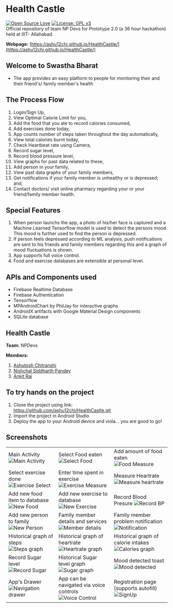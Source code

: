 # Health Castle
[![Open Source Love](https://badges.frapsoft.com/os/v1/open-source.svg?v=103)](https://github.com/ellerbrock/open-source-badges/)
[![License: GPL v3](https://img.shields.io/badge/License-GPLv3-blue.svg)](https://www.gnu.org/licenses/gpl-3.0)<br>
Official repository of team NP Devs for Prototype 2.0 (a 36 hour hackathon) held at IIIT- Allahabad.

**Webpage:** [https://ashu12chi.github.io/HealthCastle/](https://ashu12chi.github.io/HealthCastle/)


## Welcome to Swastha Bharat
- The app provides an easy platform to people for monitoring their and their friend's/ family member's health

## The Process Flow

1. Login/Sign Up,
2. View Optimal Calorie Limit for you,
3. Add the food that you ate to record calories consumed,
4. Add exercises done today,
5. App counts number of steps taken throughout the day automatically,
6. View total calories burnt today,
7. Check Heartbeat rate using Camera,
8. Record sugar level,
9. Record blood pressure level,
10. View graphs for past data related to these,
11. Add person in your family,
12. View past data graphs of your family members,
13. Get notifications if your family member is unhealthy or is depressed; and,
14. Contact doctors/ visit online pharmacy regarding your or your friend/family member health.

## Special Features

1. When person launchs the app, a photo of his/her face is captured and a Machine Learned Tensorflow model is used to detect the persons mood. This mood is further used to find the person is depressed.
2. If person feels depressed according to ML analysis, push notifications are sent to his friends and family members regarding this and a graph of mood fluctuations is shown.
3. App supports full voice control.
4. Food and exercise databases are extensible at personal level.

## APIs and Components used

- Firebase Realtime Database
- Firebase Authentication
- Tensorflow
- MPAndroidChart by PhilJay for interactive graphs
- AndroidX artifacts with Google Material Design components
- SQLite database

## Health Castle
**Team:** NPDevs

**Members:**

1. [Ashutosh Chitranshi](https://github.com/ashu12chi/)
2. [Nishchal Siddharth Pandey](https://github.com/nisiddharth/)
3. [Ankit Raj](https://github.com/rjankit/)

## To try hands on the project

1. Clone the project using link: https://github.com/ashu12chi/HealthCastle.git
2. Import the project in Android Studio
3. Deploy the app to your Android device and viola... you are good to go!

## Screenshots

|  |  |  |
|--|--|--|
|Main Activity ![Main Activity](https://github.com/nisiddharth/HealthCastle/raw/master/screenshots/main.jpg?raw=true)|Select Food eaten ![Select Food](https://github.com/nisiddharth/HealthCastle/raw/master/screenshots/food_select.jpg?raw=true)|Add amount of food eaten ![Food Measure](https://github.com/nisiddharth/HealthCastle/raw/master/screenshots/food_measure.jpg?raw=true)|
|Select exercise done ![Exercise Select](https://github.com/nisiddharth/HealthCastle/raw/master/screenshots/exercise_select.jpg?raw=true)|Enter time spent in exercise ![Exercise Measure](https://github.com/nisiddharth/HealthCastle/raw/master/screenshots/exercise_measure.jpg?raw=true)|Measure Heartrate ![Measure heartrate](https://github.com/nisiddharth/HealthCastle/raw/master/screenshots/hb_measure.jpg?raw=true)|
|Add new food item to database ![New Food](https://github.com/nisiddharth/HealthCastle/raw/master/screenshots/new_food.jpg?raw=true)|Add new exercise to database ![New Exercise](https://github.com/nisiddharth/HealthCastle/raw/master/screenshots/new_exercise.jpg?raw=true)|Record Blood Presure ![Record BP](https://github.com/nisiddharth/HealthCastle/raw/master/screenshots/bp.jpg?raw=true)|
|Add new person to family ![New Person](https://github.com/nisiddharth/HealthCastle/raw/master/screenshots/new_person.jpg?raw=true)|Family member details and services ![Member details](https://github.com/nisiddharth/HealthCastle/raw/master/screenshots/person.jpg?raw=true)| Family member problem notification ![Notification](https://github.com/nisiddharth/HealthCastle/raw/master/screenshots/notification.jpg?raw=true)|
|Historical graph of steps ![Steps graph](https://github.com/nisiddharth/HealthCastle/raw/master/screenshots/graph_steps.jpg?raw=true)|Historical graph of heartrate ![Heartrate graph](https://github.com/nisiddharth/HealthCastle/raw/master/screenshots/graph_hb.jpg?raw=true)|Historical graph of calorie intakes ![Calories graph](https://github.com/nisiddharth/HealthCastle/raw/master/screenshots/graph_calorie.jpg?raw=true)|
|Record Sugar level ![Record Sugar](https://github.com/nisiddharth/HealthCastle/raw/master/screenshots/sugar.jpg?raw=true)| Historical Sugar level graph ![Sugar graph](https://github.com/nisiddharth/HealthCastle/raw/master/screenshots/graph_sugar.jpg?raw=true)|Mood detected toast ![Mood detected](https://github.com/nisiddharth/HealthCastle/raw/master/screenshots/happy.jpg?raw=true)|
|App's Drawer ![Navigation drawer](https://github.com/nisiddharth/HealthCastle/raw/master/screenshots/drawer.jpg?raw=true)|App can be navigated via voice controls ![Voice Control](https://github.com/nisiddharth/HealthCastle/raw/master/screenshots/voice.jpg?raw=true)|Registration page (supports autofill) ![SignUp](https://github.com/nisiddharth/HealthCastle/raw/master/screenshots/register.jpg?raw=true)
